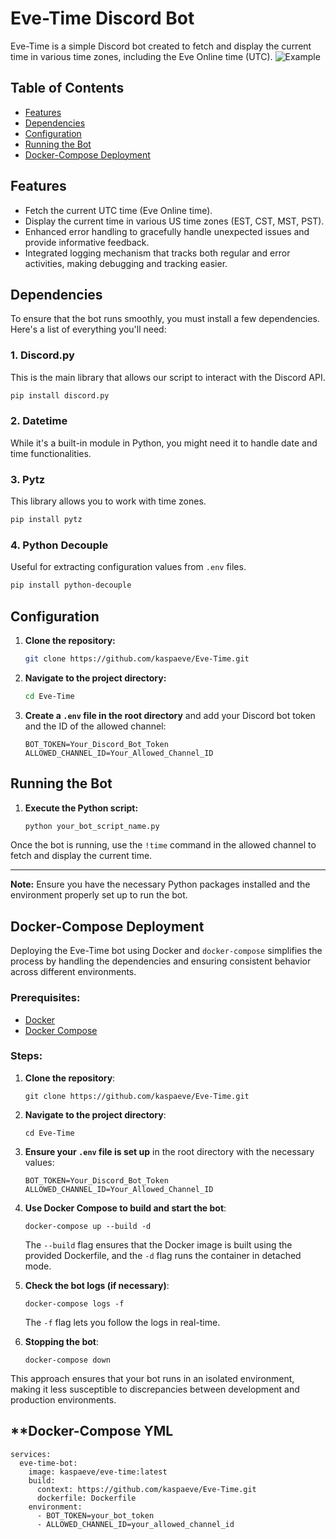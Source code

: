 # Eve-Time Discord Bot

Eve-Time is a simple Discord bot created to fetch and display the current time in various time zones, including the Eve Online time (UTC).
![Example](https://img.originalsinners.org/CivU7/JUsIkICu01.png/raw)

## Table of Contents
- [Features](#features)
- [Dependencies](#Dependencies)
- [Configuration](#configuration)
- [Running the Bot](#running-the-bot)
- [Docker-Compose Deployment](#docker-compose-deployment)

## Features
- Fetch the current UTC time (Eve Online time).
- Display the current time in various US time zones (EST, CST, MST, PST).
- Enhanced error handling to gracefully handle unexpected issues and provide informative feedback.
- Integrated logging mechanism that tracks both regular and error activities, making debugging and tracking easier.

## Dependencies

To ensure that the bot runs smoothly, you must install a few dependencies. Here's a list of everything you'll need:

### 1. Discord.py 
This is the main library that allows our script to interact with the Discord API.
```bash
pip install discord.py
```

### 2. Datetime 
While it's a built-in module in Python, you might need it to handle date and time functionalities.

### 3. Pytz 
This library allows you to work with time zones.
```bash
pip install pytz
```

### 4. Python Decouple 
Useful for extracting configuration values from `.env` files.
```bash
pip install python-decouple
```

## Configuration

1. **Clone the repository:**
    ```bash
    git clone https://github.com/kaspaeve/Eve-Time.git
    ```

2. **Navigate to the project directory:**
    ```bash
    cd Eve-Time
    ```

3. **Create a `.env` file in the root directory** and add your Discord bot token and the ID of the allowed channel:
    ```env
    BOT_TOKEN=Your_Discord_Bot_Token
    ALLOWED_CHANNEL_ID=Your_Allowed_Channel_ID
    ```

## Running the Bot

1. **Execute the Python script:**
    ```bash
    python your_bot_script_name.py
    ```

Once the bot is running, use the `!time` command in the allowed channel to fetch and display the current time.

---

**Note:** Ensure you have the necessary Python packages installed and the environment properly set up to run the bot. 

## Docker-Compose Deployment

Deploying the Eve-Time bot using Docker and `docker-compose` simplifies the process by handling the dependencies and ensuring consistent behavior across different environments.

### Prerequisites:

- [Docker](https://docs.docker.com/get-docker/)
- [Docker Compose](https://docs.docker.com/compose/install/)

### Steps:

1. **Clone the repository**:

    ```
    git clone https://github.com/kaspaeve/Eve-Time.git
    ```

2. **Navigate to the project directory**:

    ```
    cd Eve-Time
    ```

3. **Ensure your `.env` file is set up** in the root directory with the necessary values:

    ```
    BOT_TOKEN=Your_Discord_Bot_Token
    ALLOWED_CHANNEL_ID=Your_Allowed_Channel_ID
    ```

4. **Use Docker Compose to build and start the bot**:

    ```
    docker-compose up --build -d
    ```

    The `--build` flag ensures that the Docker image is built using the provided Dockerfile, and the `-d` flag runs the container in detached mode.

5. **Check the bot logs (if necessary)**:

    ```
    docker-compose logs -f
    ```

    The `-f` flag lets you follow the logs in real-time.

6. **Stopping the bot**:

    ```
    docker-compose down
    ```

This approach ensures that your bot runs in an isolated environment, making it less susceptible to discrepancies between development and production environments.

## **Docker-Compose YML
```
services:
  eve-time-bot:
    image: kaspaeve/eve-time:latest
    build: 
      context: https://github.com/kaspaeve/Eve-Time.git
      dockerfile: Dockerfile
    environment:
      - BOT_TOKEN=your_bot_token
      - ALLOWED_CHANNEL_ID=your_allowed_channel_id
```
